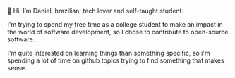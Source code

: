 👋 Hi, I’m Daniel, brazilian, tech lover and self-taught student.

I'm trying to spend my free time as a college student to make an impact in the world of software development, so I chose to contribute to open-source software.

I'm quite interested on learning things than something specific, so i'm spending a lot of time on github topics trying to find something that makes sense.

<!---
DanielMarcos1/DanielMarcos1 is a ✨ special ✨ repository because its `README.md` (this file) appears on your GitHub profile.
You can click the Preview link to take a look at your changes.
--->
